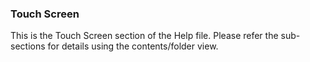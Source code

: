 <div class="section">

<div class="titlepage">

<div>

<div>

### <span id="touch_screen"></span>Touch Screen

</div>

</div>

</div>

This is the Touch Screen section of the Help file. Please refer the
sub-sections for details using the contents/folder view.

</div>
